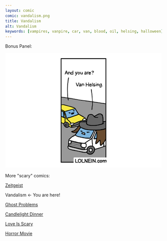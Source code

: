 ```yaml
---
layout: comic
comic: vandalism.png
title: Vandalism
alt: Vandalism
keywords: [vampires, vanpire, car, van, blood, oil, helsing, halloween]
---
```


Bonus Panel:

![Vandalism Bonus](/images/vandalism_bonus.png)


More "scary" comics:

[Zeitgeist](https://lolnein.com/2019/11/10/zeitgeist/)

Vandalism <- You are here!

[Ghost Problems](https://lolnein.com/2019/10/14/ghostproblems/)

[Candlelight Dinner](https://lolnein.com/2019/10/08/candlelightdinner/)

[Love Is Scary](https://lolnein.com/2019/10/07/loveisscary/)

[Horror Movie](https://lolnein.com/2019/10/03/horrormovie/)